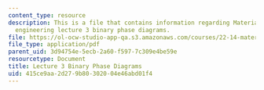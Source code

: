 ```yaml
---
content_type: resource
description: This is a file that contains information regarding Materials in nuclear
  engineering lecture 3 binary phase diagrams.
file: https://ol-ocw-studio-app-qa.s3.amazonaws.com/courses/22-14-materials-in-nuclear-engineering-spring-2015/415ce9aa2d279b80302004e46abd01f4_MIT22_14S15_Lecture3.pdf
file_type: application/pdf
parent_uid: 3d94754e-5ecb-2a60-f597-7c309e4be59e
resourcetype: Document
title: Lecture 3 Binary Phase Diagrams
uid: 415ce9aa-2d27-9b80-3020-04e46abd01f4
---
```

